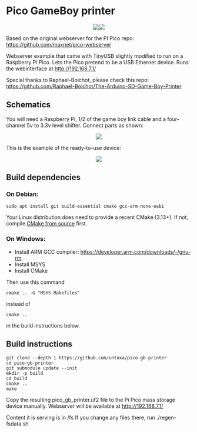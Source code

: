 # Pico GameBoy printer

<p align="center">
   <img src="https://github.com/untoxa/pico-gb-printer/blob/main/screenshot.png?raw=true"/><img src="https://github.com/untoxa/pico-gb-printer/blob/main/usage.png?raw=true"/>
</p>

Based on the original webserver for the PI Pico repo: https://github.com/maxnet/pico-webserver

Webserver example that came with TinyUSB slightly modified to run on a Raspberry Pi Pico.
Lets the Pico pretend to be a USB Ethernet device. Runs the webinterface at http://192.168.7.1/

Special thanks to Raphael-Boichot, please check this repo: https://github.com/Raphael-Boichot/The-Arduino-SD-Game-Boy-Printer

## Schematics

You will need a Raspberry Pi, 1/2 of the game boy link cable and a four-channel 5v to 3.3v level shifter. Connect parts as shown:

<p align="center">
  <img src="https://github.com/untoxa/pico-gb-printer/blob/main/schematics.png?raw=true"/>
</p>

This is the example of the ready-to-use device:

<p align="center">
  <img src="https://github.com/untoxa/pico-gb-printer/blob/main/device.jpg?raw=true"/>
</p>

## Build dependencies

### On Debian:

```
sudo apt install git build-essential cmake gcc-arm-none-eabi
```

Your Linux distribution does need to provide a recent CMake (3.13+).
If not, compile [CMake from source](https://cmake.org/download/#latest) first.

### On Windows:

- Install ARM GCC compiler: https://developer.arm.com/downloads/-/gnu-rm
- Install MSYS
- Install CMake

Then use this command 
```
cmake .. -G "MSYS Makefiles"
```

instead of
```
cmake ..
```
in the build instructions below.

## Build instructions

```
git clone --depth 1 https://github.com/untoxa/pico-gb-printer
cd pico-gb-printer
git submodule update --init
mkdir -p build
cd build
cmake ..
make
```

Copy the resulting pico_gb_printer.uf2 file to the Pi Pico mass storage device manually.
Webserver will be available at http://192.168.7.1/

Content it is serving is in /fs
If you change any files there, run ./regen-fsdata.sh
